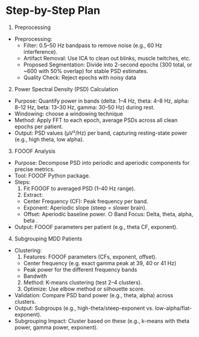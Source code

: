 # Step-by-Step Plan
1. Preprocessing
  -	Preprocessing:
    -	Filter: 0.5–50 Hz bandpass to remove noise (e.g., 60 Hz interference).
    -	Artifact Removal: Use ICA to clean out blinks, muscle twitches, etc.
    -	Proposed Segmentation: Divide into 2-second epochs (300 total, or ~600 with 50% overlap) for stable PSD estimates.
    -	Quality Check: Reject epochs with noisy data
2. Power Spectral Density (PSD) Calculation
  -	Purpose: Quantify power in bands (delta: 1–4 Hz, theta: 4–8 Hz, alpha: 8–12 Hz, beta: 13–30 Hz, gamma: 30–50 Hz) during rest.
  -	Windowing: choose a windowing technique
  -	Method: Apply FFT to each epoch, average PSDs across all clean epochs per patient.
  -	Output: PSD values (µV²/Hz) per band, capturing resting-state power (e.g., high theta, low alpha).

3. FOOOF Analysis
  -	Purpose: Decompose PSD into periodic and aperiodic components for precise metrics.
  -	Tool: FOOOF Python package.
  -	Steps:
    1.	Fit FOOOF to averaged PSD (1–40 Hz range).
    2.	Extract:
      -	Center Frequency (CF): Peak frequency per band.
      -	Exponent: Aperiodic slope (steep = slower brain).
      -	Offset: Aperiodic baseline power.
        ○	Band Focus: Delta, theta, alpha, beta .
  -	Output: FOOOF parameters per patient (e.g., theta CF, exponent).

4. Subgrouping MDD Patients
  -	Clustering:
    1.	 Features: FOOOF parameters (CFs, exponent, offset).
      -	Center frequency (e.g. exact gamma peak at 39, 40 or 41 Hz)
      -	Peak power for the different frequency bands
      -	Bandwith
    2.	Method: K-means clustering (test 2–4 clusters).
    3.	Optimize: Use elbow method or silhouette score.
  -	Validation: Compare PSD band power (e.g., theta, alpha) across clusters.
  -	Output: Subgroups (e.g., high-theta/steep-exponent vs. low-alpha/flat-exponent).
  - Subgrouping Impact: Cluster based on these (e.g., k-means with theta power, gamma power, exponent).
